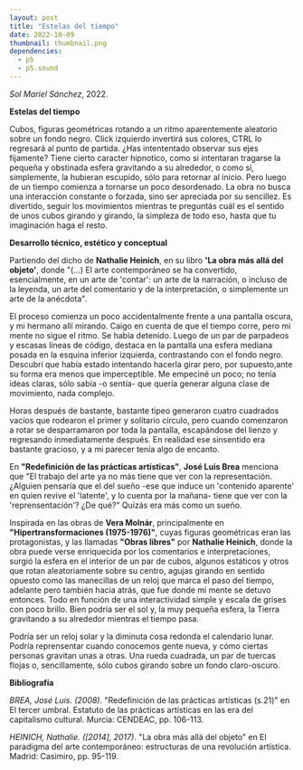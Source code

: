 ```yaml
---
layout: post
title: "Estelas del tiempo"
date: 2022-10-09
thumbnail: thumbnail.png
dependencies:
  - p5
  - p5.sound
---
```


<div id="div-sketch">
  <script type="text/javascript" src="sketch.js"></script>
</div>

_Sol Mariel Sánchez_, 2022.

**Estelas del tiempo**

Cubos, figuras geométricas rotando a un ritmo aparentemente aleatorio  sobre un fondo negro. Click izquierdo invertirá sus colores, CTRL lo regresará al punto de partida. ¿Has intententado observar sus ejes fijamente? Tiene cierto caracter hipnotico, como si intentaran tragarse la pequeña y obstinada esfera gravitando a su alrededor, o como si, simplemente, la hubieran escupido, sólo para retornar al inicio. Pero luego de un tiempo comienza a tornarse un poco desordenado. La obra no busca una interacción constante o forzada, sino ser apreciada por su sencillez. Es divertido, seguir los movimientos mientras te preguntás cuál es el sentido de unos cubos girando y girando, la simpleza de todo eso, hasta que tu imaginación haga el resto.

**Desarrollo técnico, estético y conceptual**

Partiendo del dicho de **Nathalie Heinich**, en su libro **'La obra más allá del objeto'**, donde "(...) El arte contemporáneo se ha convertido, esencialmente, en un arte de 'contar': un arte de la narración, o incluso de la leyenda, un arte del comentario y de la interpretación, o simplemente un arte de la anécdota". 

El proceso comienza un poco accidentalmente frente a una pantalla oscura, y mi hermano allí mirando. Caigo en cuenta de que el tiempo corre, pero mi mente no sigue el ritmo. Se había detenido. Luego de un par de parpadeos y escasas líneas de código, destaca en la pantalla una esfera mediana posada en la esquina inferior izquierda, contrastando con el fondo negro. Descubrí que había estado intentando hacerla girar pero, por supuesto,ante su forma era menos que imperceptible. Me empeciné un poco; no tenía ideas claras, sólo sabía -o sentía- que quería generar alguna clase de movimiento, nada complejo. 

Horas después de bastante, bastante tipeo generaron cuatro cuadrados vacíos que rodearon el primer y solitario círculo, pero cuando comenzaron a rotar se desparramaron por toda la pantalla, escapándose del lienzo y regresando inmediatamente después. En realidad ese sinsentido era bastante gracioso, y a mi parecer tenía algo de encanto.

En **"Redefinición de las prácticas artísticas"**, **José Luis Brea** menciona que "El trabajo del arte ya no más tiene que ver con la representación. ¿Alguien pensaría que el del sueño -ese que induce un 'contenido aparente' en quien revive el 'latente', y lo cuenta por la mañana- tiene que ver con la 'reprensentación'? ¿De qué?" Quizás era más como un sueño. 

Inspirada en las obras de **Vera Molnár**, principalmente en **"Hipertransformaciones (1975-1976)"**, cuyas figuras geométricas eran las protagonistas, y las llamadas **"Obras libres"** por **Nathalie Heinich**, donde la obra puede verse enriquecida por los comentarios e interpretaciones, surgió la esfera en el interior de un par de cubos, algunos estáticos y otros que rotan aleatoriamente sobre su centro, agujas girando en sentido opuesto como las manecillas de un reloj que marca el paso del tiempo, adelante pero también hacia atrás, que fue donde mi mente se detuvo entonces. Todo en función de una interactividad simple y escala de grises con poco brillo. Bien podría ser el sol y, la muy pequeña esfera, la Tierra gravitando a su alrededor mientras el tiempo pasa. 

Podría ser un reloj solar y la diminuta cosa redonda el calendario lunar. Podría reprensentar cuando conocemos gente nueva, y cómo ciertas personas gravitan unas a otras. Una rueda cuadrada, un par de tuercas flojas o, sencillamente, sólo cubos girando sobre un fondo claro-oscuro.

**Bibliografía**

*BREA, José Luis. (2008)*. "Redefinición de las prácticas artísticas (s.21)" en El tercer umbral. Estatuto de las prácticas artísticas en las era del capitalismo cultural. Murcia: CENDEAC, pp. 106-113.

*HEINICH, Nathalie. ([2014], 2017)*. "La obra más allá del objeto" en El paradigma del arte contemporáneo: estructuras de una revolución artística. Madrid: Casimiro, pp. 95-119.